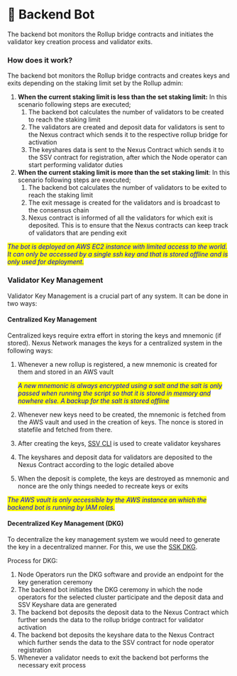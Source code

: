 # 🤖 Backend Bot

The backend bot monitors the Rollup bridge contracts and initiates the validator key creation process and validator exits.

### How does it work?

The backend bot monitors the Rollup bridge contracts and creates keys and exits depending on the staking limit set by the Rollup admin:

1. **When the current staking limit is less than the set staking limit:**  In this scenario following steps are executed;
   1. The backend bot calculates the number of validators to be created to reach the staking limit
   2. The validators are created and deposit data for validators is sent to the Nexus contract which sends it to the respective rollup bridge for activation
   3. The keyshares data is sent to the Nexus Contract which sends it to the SSV contract for registration, after which the Node operator can start performing validator duties
2. **When the current staking limit is more than the set staking limit**: In this scenario following steps are executed;
   1. The backend bot calculates the number of validators to be exited to reach the staking limit
   2. The exit message is created for the validators and is broadcast to the consensus chain
   3. Nexus contract is informed of all the validators for which exit is deposited. This is to ensure that the Nexus contracts can keep track of validators that are pending exit

_<mark style="color:blue;">The bot is deployed on AWS EC2 instance with limited access to the world. It can only be accessed by a single ssh key and that is stored offline and is only used for deployment.</mark>_

### Validator Key Management

Validator Key Management is a crucial part of any system. It can be done in two ways:

#### Centralized Key Management

Centralized keys require extra effort in storing the keys and mnemonic (if stored). Nexus Network manages the keys for a centralized system in the following ways:

1.  Whenever a new rollup is registered, a new mnemonic is created for them and stored in an AWS vault

    _<mark style="color:blue;">A new mnemonic is always encrypted using a salt and the salt is only passed when running the script so that it is stored in memory and nowhere else. A backup for the salt is stored offline</mark>_
2. Whenever new keys need to be created, the mnemonic is fetched from the AWS vault and used in the creation of keys. The nonce is stored in statefile and fetched from there.
3. After creating the keys, [SSV CLI](https://github.com/bloxapp/ssv-keys) is used to create validator keyshares
4. The keyshares and deposit data for validators are deposited to the Nexus Contract according to the logic detailed above
5. When the deposit is complete, the keys are destroyed as mnemonic and nonce are the only things needed to recreate keys or exits

_<mark style="color:blue;">The AWS vault is only accessible by the AWS instance on which the backend bot is running by IAM roles.</mark>_&#x20;

#### Decentralized Key Management (DKG)

To decentralize the key management system we would need to generate the key in a decentralized manner. For this, we use the [SSK DKG](https://docs.ssv.network/operator-user-guides/operator-node/enabling-dkg).&#x20;

Process for DKG:

1. Node Operators run the DKG software and provide an endpoint for the key generation ceremony
2. The backend bot initiates the DKG ceremony in which the node operators for the selected cluster participate and the deposit data and SSV Keyshare data are generated
3. The backend bot deposits the deposit data to the Nexus Contract which further sends the data to the rollup bridge contract for validator activation
4. The backend bot deposits the keyshare data to the Nexus Contract which further sends the data to the SSV contract for node operator registration&#x20;
5. Whenever a validator needs to exit the backend bot performs the necessary exit process

